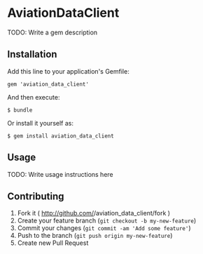 # AviationDataClient

TODO: Write a gem description

## Installation

Add this line to your application's Gemfile:

    gem 'aviation_data_client'

And then execute:

    $ bundle

Or install it yourself as:

    $ gem install aviation_data_client

## Usage

TODO: Write usage instructions here

## Contributing

1. Fork it ( http://github.com/<my-github-username>/aviation_data_client/fork )
2. Create your feature branch (`git checkout -b my-new-feature`)
3. Commit your changes (`git commit -am 'Add some feature'`)
4. Push to the branch (`git push origin my-new-feature`)
5. Create new Pull Request
